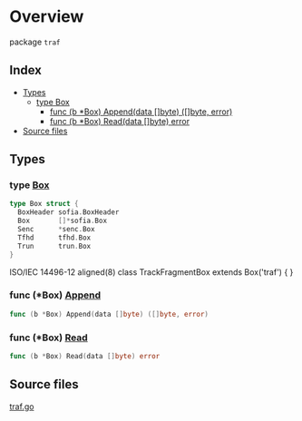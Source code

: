# Overview

package `traf`

## Index

- [Types](#types)
  - [type Box](#type-box)
    - [func (b \*Box) Append(data []byte) ([]byte, error)](#func-box-append)
    - [func (b \*Box) Read(data []byte) error](#func-box-read)
- [Source files](#source-files)

## Types

### type [Box](./traf.go#L74)

```go
type Box struct {
  BoxHeader sofia.BoxHeader
  Box       []*sofia.Box
  Senc      *senc.Box
  Tfhd      tfhd.Box
  Trun      trun.Box
}
```

ISO/IEC 14496-12
  aligned(8) class TrackFragmentBox extends Box('traf') {
  }

### func (\*Box) [Append](./traf.go#L82)

```go
func (b *Box) Append(data []byte) ([]byte, error)
```

### func (\*Box) [Read](./traf.go#L11)

```go
func (b *Box) Read(data []byte) error
```

## Source files

[traf.go](./traf.go)
